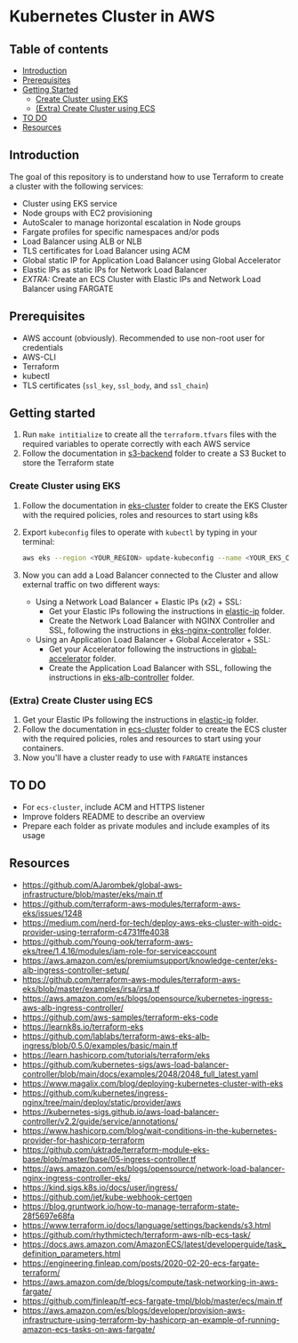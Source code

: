 # Kubernetes Cluster in AWS

## Table of contents
- [Introduction](#introduction)
- [Prerequisites](#prerequisites)
- [Getting Started](#getting-started)
  - [Create Cluster using EKS](#create-cluster-using-eks)
  - [(Extra) Create Cluster using ECS](#extra-create-cluster-using-ecs)
- [TO DO](#to-do)
- [Resources](#resources)

## Introduction

The goal of this repository is to understand how to use Terraform to create a cluster
with the following services:

- Cluster using EKS service
- Node groups with EC2 provisioning
- AutoScaler to manage horizontal escalation in Node groups
- Fargate profiles for specific namespaces and/or pods
- Load Balancer using ALB or NLB
- TLS certificates for Load Balancer using ACM
- Global static IP for Application Load Balancer using Global Accelerator
- Elastic IPs as static IPs for Network Load Balancer
- _EXTRA:_ Create an ECS Cluster with Elastic IPs and Network Load Balancer using FARGATE

## Prerequisites

- AWS account (obviously). Recommended to use non-root user for credentials
- AWS-CLI
- Terraform
- kubectl
- TLS certificates (`ssl_key`, `ssl_body`, and `ssl_chain`)

## Getting started

1. Run `make intitialize` to create all the `terraform.tfvars` files with the required variables
   to operate correctly with each AWS service
2. Follow the documentation in [s3-backend](s3-backend) folder to create a S3 Bucket to store the
   Terraform state

### Create Cluster using EKS

1. Follow the documentation in [eks-cluster](eks-cluster) folder to create the EKS Cluster with
   the required policies, roles and resources to start using k8s
2. Export `kubeconfig` files to operate with `kubectl` by typing in your terminal:

    ```bash
    aws eks --region <YOUR_REGION> update-kubeconfig --name <YOUR_EKS_CLUSTER_NAME>
    ```

3. Now you can add a Load Balancer connected to the Cluster and allow external traffic on two different ways:

   - Using a Network Load Balancer + Elastic IPs (x2) + SSL:
     - Get your Elastic IPs following the instructions in [elastic-ip](elastic-ip) folder.
     - Create the Network Load Balancer with NGINX Controller and SSL, following the instructions in
       [eks-nginx-controller](eks-nginx-controller) folder.
   - Using an Application Load Balancer + Global Accelerator + SSL:
     - Get your Accelerator following the instructions in [global-accelerator](global-accelerator) folder.
     - Create the Application Load Balancer with SSL, following the instructions in
       [eks-alb-controller](eks-alb-controller) folder.

### (Extra) Create Cluster using ECS

1. Get your Elastic IPs following the instructions in [elastic-ip](elastic-ip) folder.
2. Follow the documentation in [ecs-cluster](ecs-cluster) folder to create the ECS cluster with
   the required policies, roles and resources to start using your containers.
3. Now you'll have a cluster ready to use with `FARGATE` instances
     
## TO DO

- For `ecs-cluster`, include ACM and HTTPS listener
- Improve folders README to describe an overview
- Prepare each folder as private modules and include examples of its usage

## Resources

- https://github.com/AJarombek/global-aws-infrastructure/blob/master/eks/main.tf
- https://github.com/terraform-aws-modules/terraform-aws-eks/issues/1248
- https://medium.com/nerd-for-tech/deploy-aws-eks-cluster-with-oidc-provider-using-terraform-c4731ffe4038
- https://github.com/Young-ook/terraform-aws-eks/tree/1.4.16/modules/iam-role-for-serviceaccount
- https://aws.amazon.com/es/premiumsupport/knowledge-center/eks-alb-ingress-controller-setup/
- https://github.com/terraform-aws-modules/terraform-aws-eks/blob/master/examples/irsa/irsa.tf
- https://aws.amazon.com/es/blogs/opensource/kubernetes-ingress-aws-alb-ingress-controller/
- https://github.com/aws-samples/terraform-eks-code
- https://learnk8s.io/terraform-eks
- https://github.com/lablabs/terraform-aws-eks-alb-ingress/blob/0.5.0/examples/basic/main.tf
- https://learn.hashicorp.com/tutorials/terraform/eks
- https://github.com/kubernetes-sigs/aws-load-balancer-controller/blob/main/docs/examples/2048/2048_full_latest.yaml
- https://www.magalix.com/blog/deploying-kubernetes-cluster-with-eks
- https://github.com/kubernetes/ingress-nginx/tree/main/deploy/static/provider/aws
- https://kubernetes-sigs.github.io/aws-load-balancer-controller/v2.2/guide/service/annotations/
- https://www.hashicorp.com/blog/wait-conditions-in-the-kubernetes-provider-for-hashicorp-terraform
- https://github.com/uktrade/terraform-module-eks-base/blob/master/base/05-ingress-controller.tf
- https://aws.amazon.com/es/blogs/opensource/network-load-balancer-nginx-ingress-controller-eks/
- https://kind.sigs.k8s.io/docs/user/ingress/
- https://github.com/jet/kube-webhook-certgen
- https://blog.gruntwork.io/how-to-manage-terraform-state-28f5697e68fa
- https://www.terraform.io/docs/language/settings/backends/s3.html
- https://github.com/rhythmictech/terraform-aws-nlb-ecs-task/
- https://docs.aws.amazon.com/AmazonECS/latest/developerguide/task_definition_parameters.html
- https://engineering.finleap.com/posts/2020-02-20-ecs-fargate-terraform/
- https://aws.amazon.com/de/blogs/compute/task-networking-in-aws-fargate/
- https://github.com/finleap/tf-ecs-fargate-tmpl/blob/master/ecs/main.tf
- https://aws.amazon.com/es/blogs/developer/provision-aws-infrastructure-using-terraform-by-hashicorp-an-example-of-running-amazon-ecs-tasks-on-aws-fargate/
